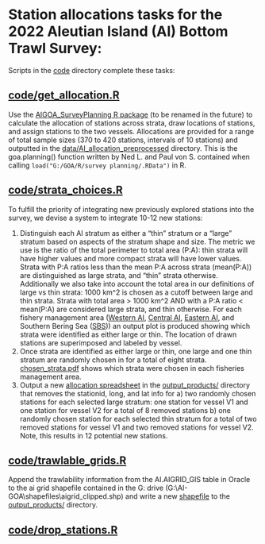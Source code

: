 # Station allocations tasks for the 2022 Aleutian Island (AI) Bottom Trawl Survey:

Scripts in the [code](https://github.com/zoyafuso-NOAA/AI_planning_stations/tree/main/code) directory complete these tasks:

## [code/get_allocation.R](https://github.com/zoyafuso-NOAA/AI_planning_stations/blob/main/code/get_allocation.R)

Use the [AIGOA_SurveyPlanning R package](https://github.com/afsc-gap-products/AIGOASurveyPlanning) (to be renamed in the future) to calculate the allocation of stations across strata, draw locations of stations, and assign stations to the two vessels. Allocations are provided for a range of total sample sizes (370 to 420 stations, intervals of 10 stations) and outputted in the [data/AI_allocation_preprocessed](https://github.com/zoyafuso-NOAA/AI_planning_stations/tree/main/data/AI_allocation_preprocessed) directory. This is the goa.planning() function written by Ned L. and Paul von S. contained when calling `load("G:/GOA/R/survey planning/.RData")` in R.

## [code/strata_choices.R](https://github.com/zoyafuso-NOAA/AI_planning_stations/blob/main/code/strata_choices.R)

To fulfill the priority of integrating new previously explored stations into the survey, we devise a system to integrate 10-12 new stations: 

1) Distinguish each AI stratum as either a “thin” stratum or a “large” stratum based on aspects of the stratum shape and size. The metric we use is the ratio of the total perimeter to total area (P:A): thin strata will have higher values and more compact strata will have lower values. Strata with P:A ratios less than the mean P:A across strata (mean(P:A)) are distinguished as large strata, and “thin” strata otherwise. Additionally we also take into account the total area in our definitions of large vs thin strata: 1000 km^2 is chosen as a cutoff between large and thin strata. Strata with total area > 1000 km^2 AND with a P:A ratio < mean(P:A) are considered large strata, and thin otherwise. For each fishery management area ([Western AI](https://github.com/zoyafuso-NOAA/AI_planning_stations/blob/main/output_plots/large_vs_thin_strata_Western.pdf), [Central AI](https://github.com/zoyafuso-NOAA/AI_planning_stations/blob/main/output_plots/large_vs_thin_strata_Central.pdf), [Eastern AI](https://github.com/zoyafuso-NOAA/AI_planning_stations/blob/main/output_plots/large_vs_thin_strata_Eastern.pdf), and Southern Bering Sea ([SBS](https://github.com/zoyafuso-NOAA/AI_planning_stations/blob/main/output_plots/large_vs_thin_strata_SBS.pdf))) an output plot is produced showing which strata were identified as either large or thin. The location of drawn stations are superimposed and labeled by vessel. 
2) Once strata are identified as either large or thin, one large and one thin stratum are randomly chosen in  for a total of eight strata. [chosen_strata.pdf](https://github.com/zoyafuso-NOAA/AI_planning_stations/blob/main/output_plots/chosen_strata.pdf) shows which strata were chosen in each fisheries management area.
3) Output a new [allocation spreadsheet](https://github.com/zoyafuso-NOAA/AI_planning_stations/blob/main/output_products/AIallocation420.xlsx) in the [output_products/](https://github.com/zoyafuso-NOAA/AI_planning_stations/tree/main/output_products) directory that removes the stationid, long, and lat info for
a) two randomly chosen stations for each selected large stratum: one station for vessel V1 and one station for vessel V2 for a total of 8 removed stations
b) one randomly chosen station for each selected thin stratum for a total of two removed stations for vessel V1 and two removed stations for vessel V2. Note, this results in 12 potential new stations. 

## [code/trawlable_grids.R](https://github.com/zoyafuso-NOAA/AI_planning_stations/blob/main/code/trawlable_grids.R)

Append the trawlability information from the AI.AIGRID_GIS table in Oracle to the ai grid shapefile contained in the G: drive (G:\AI-GOA\shapefiles\aigrid_clipped.shp) and write a new [shapefile](C:\Users\zack.oyafuso\Work\GitHub\AI_planning_stations\output_products\AI_grid_trawlability) to the [output_products/](https://github.com/zoyafuso-NOAA/AI_planning_stations/tree/main/output_products) directory. 

## [code/drop_stations.R](https://github.com/zoyafuso-NOAA/AI_planning_stations/blob/main/code/drop_stations.R)



